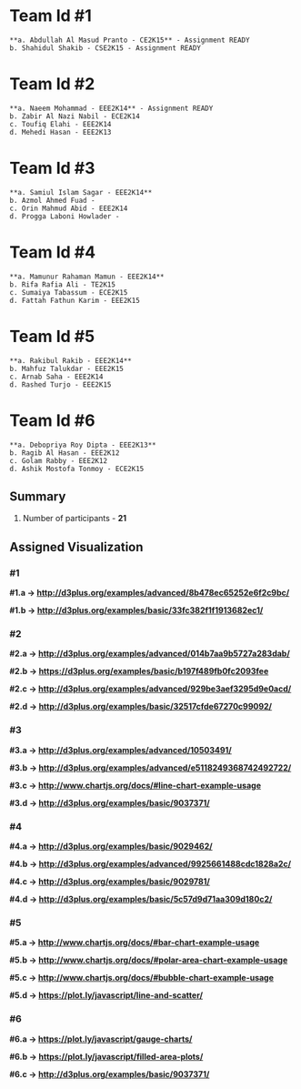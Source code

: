# Team Id #1
	**a. Abdullah Al Masud Pranto - CE2K15** - Assignment READY
	b. Shahidul Shakib - CSE2K15 - Assignment READY

# Team Id #2
	**a. Naeem Mohammad - EEE2K14** - Assignment READY
	b. Zabir Al Nazi Nabil - ECE2K14
	c. Toufiq Elahi - EEE2K14
	d. Mehedi Hasan - EEE2K13

# Team Id #3
	**a. Samiul Islam Sagar - EEE2K14**
	b. Azmol Ahmed Fuad - 
	c. Orin Mahmud Abid - EEE2K14
	d. Progga Laboni Howlader - 

# Team Id #4
	**a. Mamunur Rahaman Mamun - EEE2K14**
	b. Rifa Rafia Ali - TE2K15
	c. Sumaiya Tabassum - ECE2K15
	d. Fattah Fathun Karim - EEE2K15

# Team Id #5
	**a. Rakibul Rakib - EEE2K14**
	b. Mahfuz Talukdar - EEE2K15
	c. Arnab Saha - EEE2K14
	d. Rashed Turjo - EEE2K15

# Team Id #6
	**a. Debopriya Roy Dipta - EEE2K13**
	b. Ragib Al Hasan - EEE2K12
	c. Golam Rabby - EEE2K12
	d. Ashik Mostofa Tonmoy - ECE2K15


## Summary 

1. Number of participants - **21**


## Assigned Visualization 

### #1

**#1.a -> http://d3plus.org/examples/advanced/8b478ec65252e6f2c9bc/**

**#1.b -> http://d3plus.org/examples/basic/33fc382f1f1913682ec1/**

### #2

**#2.a -> http://d3plus.org/examples/advanced/014b7aa9b5727a283dab/**

**#2.b -> https://d3plus.org/examples/basic/b197f489fb0fc2093fee**

**#2.c -> http://d3plus.org/examples/advanced/929be3aef3295d9e0acd/**

**#2.d -> http://d3plus.org/examples/basic/32517cfde67270c99092/**


### #3

**#3.a -> http://d3plus.org/examples/advanced/10503491/**

**#3.b -> http://d3plus.org/examples/advanced/e5118249368742492722/**

**#3.c -> http://www.chartjs.org/docs/#line-chart-example-usage**

**#3.d -> http://d3plus.org/examples/basic/9037371/**

### #4

**#4.a -> http://d3plus.org/examples/basic/9029462/**

**#4.b -> http://d3plus.org/examples/advanced/9925661488cdc1828a2c/**

**#4.c -> http://d3plus.org/examples/basic/9029781/**

**#4.d -> http://d3plus.org/examples/basic/5c57d9d71aa309d180c2/**

### #5

**#5.a -> http://www.chartjs.org/docs/#bar-chart-example-usage**

**#5.b -> http://www.chartjs.org/docs/#polar-area-chart-example-usage**

**#5.c -> http://www.chartjs.org/docs/#bubble-chart-example-usage**

**#5.d -> https://plot.ly/javascript/line-and-scatter/**

### #6

**#6.a -> https://plot.ly/javascript/gauge-charts/**

**#6.b -> https://plot.ly/javascript/filled-area-plots/**

**#6.c -> http://d3plus.org/examples/basic/9037371/**
